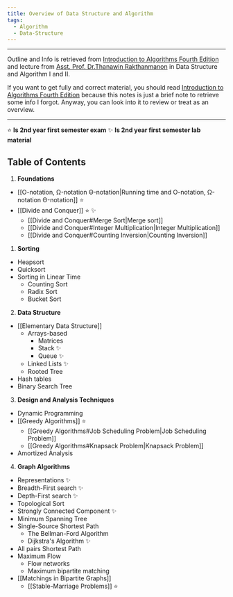 ```yaml
---
title: Overview of Data Structure and Algorithm
tags:
  - Algorithm
  - Data-Structure
---
```

----

Outline and Info is retrieved from [Introduction to Algorithms Fourth Edition](https://www.amazon.com/Introduction-Algorithms-fourth-Thomas-Cormen/dp/026204630X) and lecture from [Asst. Prof. Dr.Thanawin Rakthanmanon](https://en.eng.ku.ac.th/?professor=thanawin-rakthanmanon) in Data Structure and Algorithm I and II.

If you want to get fully and correct material, you should read [Introduction to Algorithms Fourth Edition](https://www.amazon.com/Introduction-Algorithms-fourth-Thomas-Cormen/dp/026204630X) because this notes is just a brief note to retrieve some info I forgot. Anyway, you can look into it to review or treat as an overview.

----

⭐ **Is 2nd year first semester exam**
✨ **Is 2nd year first semester lab material**
## Table of Contents

1. **Foundations**
- [[O-notation, Ω-notation Θ-notation|Running time and O-notation, Ω-notation Θ-notation]] ⭐
- [[Divide and Conquer]] ⭐ ✨
	- [[Divide and Conquer#Merge Sort|Merge sort]]
	- [[Divide and Conquer#Integer Multiplication|Integer Multiplication]]
	- [[Divide and Conquer#Counting Inversion|Counting Inversion]]
1. **Sorting**
- Heapsort
- Quicksort
- Sorting in Linear Time
	- Counting Sort
	- Radix Sort
	- Bucket Sort
2. **Data Structure**
- [[Elementary Data Structure]]
	- Arrays-based
		- Matrices
		- Stack ✨
		- Queue ✨
	- Linked Lists ✨
	- Rooted Tree
- Hash tables
- Binary Search Tree

3. **Design and Analysis Techniques**
- Dynamic Programming
- [[Greedy Algorithms]] ⭐
	- [[Greedy Algorithms#Job Scheduling Problem|Job Scheduling Problem]]
	- [[Greedy Algorithms#Knapsack Problem|Knapsack Problem]]
- Amortized Analysis

4. **Graph Algorithms**
- Representations ✨
- Breadth-First search ✨
- Depth-First search ✨
- Topological Sort
- Strongly Connected Component ✨
- Minimum Spanning Tree
- Single-Source Shortest Path
	- The Bellman-Ford Algorithm
	- Dijkstra's Algorithm ✨
- All pairs Shortest Path
- Maximum Flow
	- Flow networks
	- Maximum bipartite matching
- [[Matchings in Bipartite Graphs]]
	- [[Stable-Marriage Problems]] ⭐